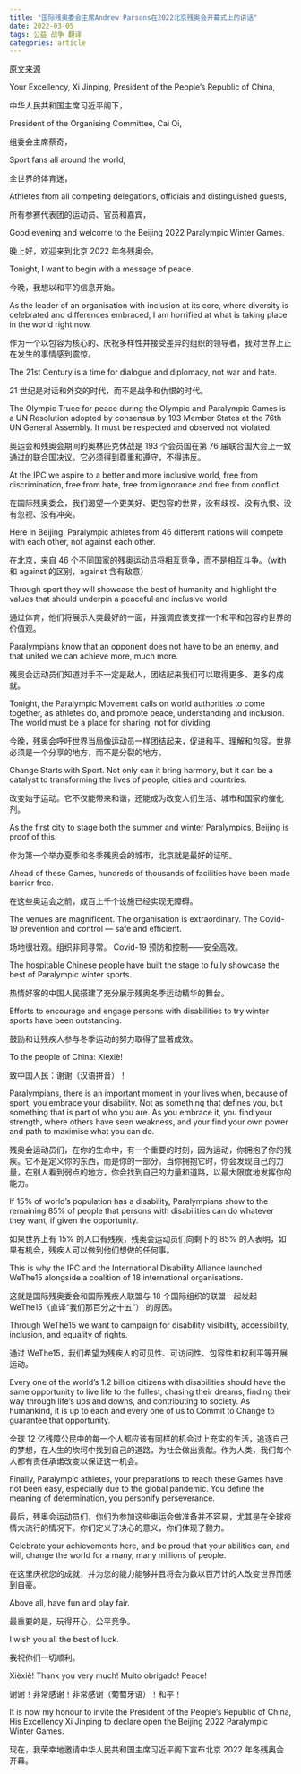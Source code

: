 ```yaml
---
title: "国际残奥委会主席Andrew Parsons在2022北京残奥会开幕式上的讲话"
date: 2022-03-05
tags: 公益 战争 翻译
categories: article
---
```


[原文来源](https://www.paralympic.org/feature/ipc-president-andrew-parsons-beijing-2022-opening-ceremony-speech)

Your Excellency, Xi Jinping, President of the People’s Republic of China,

中华人民共和国主席习近平阁下，

President of the Organising Committee, Cai Qi,

组委会主席蔡奇，

Sport fans all around the world,

全世界的体育迷，

Athletes from all competing delegations, officials and distinguished guests,

所有参赛代表团的运动员、官员和嘉宾，

Good evening and welcome to the Beijing 2022 Paralympic Winter Games.

晚上好，欢迎来到北京 2022 年冬残奥会。

Tonight, I want to begin with a message of peace.

今晚，我想以和平的信息开始。

As the leader of an organisation with inclusion at its core, where diversity is celebrated and differences embraced, I am horrified at what is taking place in the world right now.

作为一个以包容为核心的、庆祝多样性并接受差异的组织的领导者，我对世界上正在发生的事情感到震惊。

The 21st Century is a time for dialogue and diplomacy, not war and hate.

21 世纪是对话和外交的时代，而不是战争和仇恨的时代。

The Olympic Truce for peace during the Olympic and Paralympic Games is a UN Resolution adopted by consensus by 193 Member States at the 76th UN General Assembly. It must be respected and observed not violated.

奥运会和残奥会期间的奥林匹克休战是 193 个会员国在第 76 届联合国大会上一致通过的联合国决议。它必须得到尊重和遵守，不得违反。

At the IPC we aspire to a better and more inclusive world, free from discrimination, free from hate, free from ignorance and free from conflict.

在国际残奥委会，我们渴望一个更美好、更包容的世界，没有歧视、没有仇恨、没有忽视、没有冲突。

Here in Beijing, Paralympic athletes from 46 different nations will compete with each other, not against each other.

在北京，来自 46 个不同国家的残奥运动员将相互竞争，而不是相互斗争。（with 和 against 的区别，against 含有敌意）

Through sport they will showcase the best of humanity and highlight the values that should underpin a peaceful and inclusive world.

通过体育，他们将展示人类最好的一面，并强调应该支撑一个和平和包容的世界的价值观。

Paralympians know that an opponent does not have to be an enemy, and that united we can achieve more, much more.

残奥会运动员们知道对手不一定是敌人，团结起来我们可以取得更多、更多的成就。

Tonight, the Paralympic Movement calls on world authorities to come together, as athletes do, and promote peace, understanding and inclusion. The world must be a place for sharing, not for dividing.

今晚，残奥会呼吁世界当局像运动员一样团结起来，促进和平、理解和包容。世界必须是一个分享的地方，而不是分裂的地方。

Change Starts with Sport. Not only can it bring harmony, but it can be a catalyst to transforming the lives of people, cities and countries.

改变始于运动。它不仅能带来和谐，还能成为改变人们生活、城市和国家的催化剂。

As the first city to stage both the summer and winter Paralympics, Beijing is proof of this.

作为第一个举办夏季和冬季残奥会的城市，北京就是最好的证明。

Ahead of these Games, hundreds of thousands of facilities have been made barrier free.

在这些奥运会之前，成百上千个设施已经实现无障碍。

The venues are magnificent. The organisation is extraordinary. The Covid-19 prevention and control — safe and efficient.

场地很壮观。组织非同寻常。 Covid-19 预防和控制——安全高效。

The hospitable Chinese people have built the stage to fully showcase the best of Paralympic winter sports.

热情好客的中国人民搭建了充分展示残奥冬季运动精华的舞台。

Efforts to encourage and engage persons with disabilities to try winter sports have been outstanding.

鼓励和让残疾人参与冬季运动的努力取得了显著成效。

To the people of China: Xièxiè!

致中国人民：谢谢（汉语拼音）！

Paralympians, there is an important moment in your lives when, because of sport, you embrace your disability. Not as something that defines you, but something that is part of who you are. As you embrace it, you find your strength, where others have seen weakness, and your find your own power and path to maximise what you can do.

残奥会运动员们，在你的生命中，有一个重要的时刻，因为运动，你拥抱了你的残疾。它不是定义你的东西，而是你的一部分。当你拥抱它时，你会发现自己的力量，在别人看到弱点的地方，你会找到自己的力量和道路，以最大限度地发挥你的能力。

If 15% of world’s population has a disability, Paralympians show to the remaining 85% of people that persons with disabilities can do whatever they want, if given the opportunity.

如果世界上有 15% 的人口有残疾，残奥会运动员们向剩下的 85% 的人表明，如果有机会，残疾人可以做到他们想做的任何事。

This is why the IPC and the International Disability Alliance launched WeThe15 alongside a coalition of 18 international organisations.

这就是国际残奥委会和国际残疾人联盟与 18 个国际组织的联盟一起发起 WeThe15（直译“我们那百分之十五”） 的原因。

Through WeThe15 we want to campaign for disability visibility, accessibility, inclusion, and equality of rights.

通过 WeThe15，我们希望为残疾人的可见性、可访问性、包容性和权利平等开展运动。

Every one of the world’s 1.2 billion citizens with disabilities should have the same opportunity to live life to the fullest, chasing their dreams, finding their way through life’s ups and downs, and contributing to society. As humankind, it is up to each and every one of us to Commit to Change to guarantee that opportunity.

全球 12 亿残障公民中的每一个人都应该有同样的机会过上充实的生活，追逐自己的梦想，在人生的坎坷中找到自己的道路，为社会做出贡献。作为人类，我们每个人都有责任承诺改变以保证这一机会。

Finally, Paralympic athletes, your preparations to reach these Games have not been easy, especially due to the global pandemic. You define the meaning of determination, you personify perseverance.

最后，残奥会运动员们，你们为参加这些奥运会做准备并不容易，尤其是在全球疫情大流行的情况下。你们定义了决心的意义，你们体现了毅力。

Celebrate your achievements here, and be proud that your abilities can, and will, change the world for a many, many millions of people.

在这里庆祝您的成就，并为您的能力能够并且将会为数以百万计的人改变世界而感到自豪。

Above all, have fun and play fair.

最重要的是，玩得开心，公平竞争。

I wish you all the best of luck.

我祝你们一切顺利。

Xièxiè! Thank you very much! Muito obrigado! Peace!

谢谢！非常感谢！非常感谢（葡萄牙语）！和平！

It is now my honour to invite the President of the People’s Republic of China, His Excellency Xi Jinping to declare open the Beijing 2022 Paralympic Winter Games.

现在，我荣幸地邀请中华人民共和国主席习近平阁下宣布北京 2022 年冬残奥会开幕。
